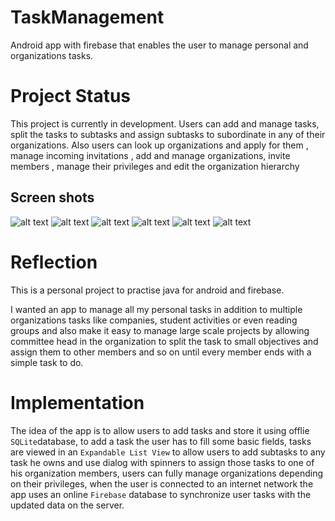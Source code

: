 # TaskManagement
Android app with firebase that enables the user to manage personal and organizations tasks.
# Project Status
This project is currently in development. Users can add and manage tasks, split the tasks to subtasks and assign subtasks to subordinate in any of their organizations.
Also users can look up organizations and apply for them , manage incoming invitations , add and manage organizations, invite members , manage their privileges and edit the organization hierarchy
## Screen shots
![alt text](https://imgur.com/HjqADi1.png)
![alt text](https://imgur.com/gO84rtr.png)
![alt text](https://imgur.com/bzTOCUB.png)
![alt text](https://imgur.com/3cinL4W.png)
![alt text](https://imgur.com/BcWA0oX.png)
![alt text](https://imgur.com/e5pFk4x.png)
# Reflection
This is a personal project to practise java for android and firebase.

I wanted an app to manage all my personal tasks in addition to multiple organizations tasks like companies, student activities or even reading groups and also make it easy to manage large scale projects by allowing committee head in the organization to split the task to small objectives and assign them to other members and so on until
every member ends with a simple task to do.

# Implementation
The idea of the app is to allow users to add tasks and store it using offlie `SQLite`database, to add a task the user has to fill some basic fields, tasks are viewed in an `Expandable List View` to allow users to add subtasks to any task he owns and use dialog with spinners to assign those tasks to one of his organization members, users can fully manage organizations depending on their privileges, when the user is connected to an internet network the app uses an online `Firebase` database to synchronize user tasks with the updated data on the server.


